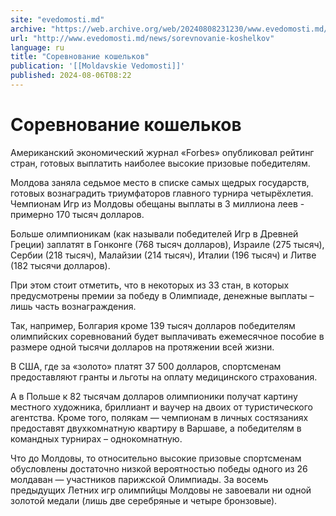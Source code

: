 ```yaml
---
site: "evedomosti.md"
archive: "https://web.archive.org/web/20240808231230/www.evedomosti.md/news/sorevnovanie-koshelkov"
url: "http://www.evedomosti.md/news/sorevnovanie-koshelkov"
language: ru
title: "Соревнование кошельков"
publication: '[[Moldavskie Vedomosti]]'
published: 2024-08-06T08:22
---
```


# Соревнование кошельков

Американский экономический журнал «Forbes» опубликовал рейтинг стран, готовых выплатить наиболее высокие призовые победителям.

Молдова заняла седьмое место в списке самых щедрых государств, готовых вознаградить триумфаторов главного турнира четырёхлетия. Чемпионам Игр из Молдовы обещаны выплаты в 3 миллиона леев - примерно 170 тысяч долларов.

Больше олимпионикам (как называли победителей Игр в Древней Греции) заплатят в Гонконге (768 тысяч долларов), Израиле (275 тысяч), Сербии (218 тысяч), Малайзии (214 тысяч), Италии (196 тысяч) и Литве (182 тысячи долларов).

При этом стоит отметить, что в некоторых из 33 стан, в которых предусмотрены премии за победу в Олимпиаде, денежные выплаты – лишь часть вознаграждения.

Так, например, Болгария кроме 139 тысяч долларов победителям олимпийских соревнований будет выплачивать ежемесячное пособие в размере одной тысячи долларов на протяжении всей жизни.

В США, где за «золото» платят 37 500 долларов, спортсменам предоставляют гранты и льготы на оплату медицинского страхования.

А в Польше к 82 тысячам долларов олимпионики получат картину местного художника, бриллиант и ваучер на двоих от туристического агентства. Кроме того, полякам — чемпионам в личных состязаниях предоставят двухкомнатную квартиру в Варшаве, а победителям в командных турнирах – однокомнатную.

Что до Молдовы, то относительно высокие призовые спортсменам обусловлены достаточно низкой вероятностью победы одного из 26 молдаван — участников парижской Олимпиады. За восемь предыдущих Летних игр олимпийцы Молдовы не завоевали ни одной золотой медали (лишь две серебряные и четыре бронзовые). 